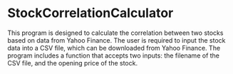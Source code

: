 # StockCorrelationCalculator
This program is designed to calculate the correlation between two stocks based on data from Yahoo Finance. The user is required to input the stock data into a CSV file, which can be downloaded from Yahoo Finance. The program includes a function that accepts two inputs: the filename of the CSV file, and the opening price of the stock.

